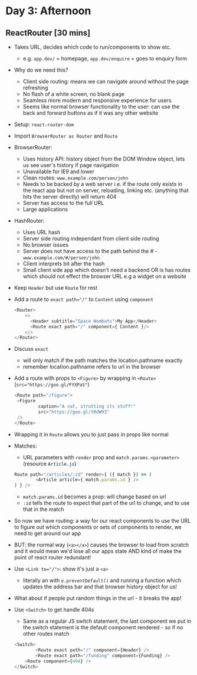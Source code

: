# Day 3: Afternoon

## ReactRouter [30 mins]

- Takes URL, decides which code to run/components to show etc.
	- e.g. `app.dev/` = homepage, `app.dev/enquire` = goes to enquiry form
- Why do we need this?
	- Client side routing: means we can navigate around without the page refreshing
	- No flash of a white screen, no blank page
	- Seamless more modern and responsive experience for users 
	- Seems like normal browser functionality to the user: can use the back and forward buttons as if it was any other website
- Setup: `react-router-dom`
- Import `BrowserRouter as Router` and `Route`
- BrowserRouter:
	- Uses history API: history object from the DOM Window object, lets us see user's history if page navigation
	- Unavailable for IE9 and lower
	- Clean routes: `www.example.com/person/john`
	- Needs to be backed by a web server i.e. if the route only exists in the react app but not on server, reloading, linking etc. (anything that hits the server directly) will return 404
	- Server has access to the full URL
	- Large applications
- HashRouter:
	- Uses URL hash
	- Server side routing independant from client side routing
	- No browser issues
	- Server does not have access to the path behind the #
	-`www.example.com/#/person/john`
	- Client interprets bit after the hash
	- Small client side app which doesn't need a backend OR is has routes which should not effect the browser URL e.g a widget on a website
- Keep `Header` but use `Route` for rest
- Add a route to `exact path="/"` to `Content` using `component`
	```js
	<Router>
    	<>
      	  <Header subtitle="Space Wombats">My App</Header>
     	  <Route exact path="/" component={ Content }/>
    	</>
  	</Router>
	```

- Discuss `exact`
	- will only match if the path matches the location.pathname exactly
	- remember location.pathname refers to url in the browser
- Add a route with props to `<Figure>` by wrapping in `<Route>` (`src="https://goo.gl/FYXPaS"`)
	```js
	<Route path="/figure">
   	 <Figure
       		 caption="A cat, strutting its stuff!"
        	 src="https://goo.gl/tRdW93"
   	 />
	</Route>
	```
- Wrapping it in `Route` allows you to just pass in props like normal
- Matches:
	- URL parameters with `render` prop and `match.params.<parameter>` (resource `Article.js`)
	```js
	Route path="/articles/:id" render={ ({ match }) => (
    		<Article article={ match.params.id } />
	) } />
	```
	- `match.params.id` becomes a prop: will change based on url
	- `:id` tells the route to expect that part of the url to change, and to use that in the match 
- So now we have routing: a way for our react components to use the URL to figure out which components or sets of components to render, we need to get around our app
- BUT: the normal way (`<a></a>`) causes the browser to load from scratch and it would mean we'd lose all our apps state AND kind of make the point of react router redundant!
- Use `<Link to="/">`: show it's just a `<a>`
	- literally an <a> with `e.preventDefault()` and running a function which updates the address bar and that browser history object for us!
- What about if people put random things in the url - it breaks the app!
- Use `<Switch>` to get handle 404s
	- Same as a regular JS switch statement, the last component we put in the switch statement is the default component rendered - so if no other routes match
	```js
	<Switch>
        	<Route exact path="/" component={Header} />
        	<Route exact path="/funding" component={Funding} />
		<Route component={404} />
	</Switch>
	```
